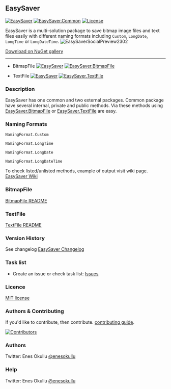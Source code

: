 ## EasySaver
[![EasySaver](https://img.shields.io/nuget/v/EasySaver.Common.svg)](https://www.nuget.org/packages/EasySaver.Common/) [![EasySaver.Common](https://img.shields.io/nuget/dt/EasySaver.Common.svg)](https://www.nuget.org/packages/EasySaver.Common/) [![License](https://img.shields.io/github/license/meokullu/EasySaver.svg)](https://github.com/meokullu/EasySaver/blob/master/LICENSE)

EasySaver is a multi-solution package to save bitmap image files and text files easily with different naming formats including `Custom`, `LongDate`, `LongTime` or `LongDateTime`.
![EasySaverSocialPreview2302](https://github.com/meokullu/EasySaver/assets/4971757/5fc47c37-ca55-44bf-9035-dcc858034177)

[Download on NuGet gallery](https://www.nuget.org/packages/EasySaver/)

***
* BitmapFile
[![EasySaver](https://img.shields.io/nuget/v/EasySaver.BitmapFile.svg)](https://www.nuget.org/packages/EasySaver.BitmapFile/) [![EasySaver.BitmapFile](https://img.shields.io/nuget/dt/EasySaver.BitmapFile.svg)](https://www.nuget.org/packages/EasySaver.BitmapFile/)

* TextFile
[![EasySaver](https://img.shields.io/nuget/v/EasySaver.TextFile.svg)](https://www.nuget.org/packages/EasySaver.TextFile/) [![EasySaver.TextFile](https://img.shields.io/nuget/dt/EasySaver.TextFile.svg)](https://www.nuget.org/packages/EasySaver.TextFile/)

### Description

EasySaver has one common and two external packages. Common package have several internal, private and public methods. Via these methods using [EasySaver.BitmapFile](https://github.com/meokullu/EasySaver/tree/master/EasySaver.BitmapFile) or [EasySaver.TextFile](https://github.com/meokullu/EasySaver/tree/master/EasySaver.TextFile) are easy.

### Naming Formats

```
NamingFormat.Custom
```

```
NamingFormat.LongTime
```

```
NamingFormat.LongDate
```

```
NamingFormat.LongDateTime
```

To check listed/unlisted methods, example of output visit wiki page. [EasySaver Wiki](https://github.com/meokullu/EasySaver/wiki)

### BitmapFile
[BitmapFile README](https://github.com/meokullu/EasySaver/tree/master/EasySaver.BitmapFile/README.md)

### TextFile
[TextFile README](https://github.com/meokullu/EasySaver/tree/master/EasySaver.TextFile/README.md)

### Version History
See changelog [EasySaver Changelog](https://github.com/meokullu/EasySaver/blob/master/CHANGELOG.md)

### Task list
* Create an issue or check task list: [Issues](https://github.com/meokullu/EasySaver/issues)

### Licence
[MIT license](https://github.com/meokullu/EasySaver/blob/master/LICENSE)

### Authors & Contributing

If you'd like to contribute, then contribute. [contributing guide](https://github.com/meokullu/EasySaver/blob/master/CONTRIBUTING.md).

[![Contributors](https://contrib.rocks/image?repo=meokullu/EasySaver)](https://github.com/meokullu/EasySaver/graphs/contributors)

### Authors
Twitter: Enes Okullu [@enesokullu](https://twitter.com/EnesOkullu)

### Help
Twitter: Enes Okullu [@enesokullu](https://twitter.com/EnesOkullu)